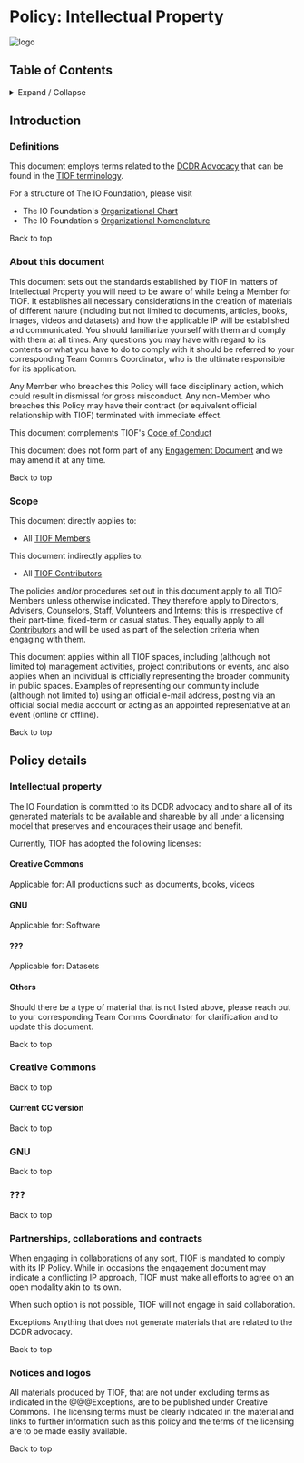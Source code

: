 # Policy: Intellectual Property

![logo](http://tiof.click/TIOFWikiHeader)

## Table of Contents

<details>

<summary>Expand / Collapse</summary>

&#x20;

1. Introduction
   * Definitions
   * About this document
   * Scope
2. Policy details
   * Intellectual property
   * Creative Commons
     * Current CC version
   * Partnerships, collaborations and contracts
   * Notices and logos

</details>

## Introduction

### Definitions

This document employs terms related to the [DCDR Advocacy](http://tiof.click/Advocacy) that can be found in the [TIOF terminology](http://tiof.click/Terminology).

For a structure of The IO Foundation, please visit

* The IO Foundation's [Organizational Chart](http://tiof.click/TIOFOrgChart)
* The IO Foundation's [Organizational Nomenclature](http://tiof.click/OrgNomenclature)

Back to top

### About this document

This document sets out the standards established by TIOF in matters of Intellectual Property you will need to be aware of while being a Member for TIOF. It establishes all necessary considerations in the creation of materials of different nature (including but not limited to documents, articles, books, images, videos and datasets) and how the applicable IP will be established and communicated. You should familiarize yourself with them and comply with them at all times. Any questions you may have with regard to its contents or what you have to do to comply with it should be referred to your corresponding Team Comms Coordinator, who is the ultimate responsible for its application.

Any Member who breaches this Policy will face disciplinary action, which could result in dismissal for gross misconduct. Any non-Member who breaches this Policy may have their contract (or equivalent official relationship with TIOF) terminated with immediate effect.

This document complements TIOF's [Code of Conduct](http://tiof.click/TIOFPolicyCoC)

This document does not form part of any [Engagement Document](https://github.com/TheIOFoundation/TIOF/wiki/Terminology#engagement-document) and we may amend it at any time.

Back to top

### Scope

This document directly applies to:

* All [TIOF Members](https://github.com/TheIOFoundation/TIOF/wiki/Terminology#member)

This document indirectly applies to:

* All [TIOF Contributors](https://github.com/TheIOFoundation/TIOF/wiki/Terminology#contributors)

The policies and/or procedures set out in this document apply to all TIOF Members unless otherwise indicated. They therefore apply to Directors, Advisers, Counselors, Staff, Volunteers and Interns; this is irrespective of their part-time, fixed-term or casual status. They equally apply to all [Contributors](https://github.com/TheIOFoundation/TIOF/wiki/Terminology#contributors) and will be used as part of the selection criteria when engaging with them.

This document applies within all TIOF spaces, including (although not limited to) management activities, project contributions or events, and also applies when an individual is officially representing the broader community in public spaces. Examples of representing our community include (although not limited to) using an official e-mail address, posting via an official social media account or acting as an appointed representative at an event (online or offline).

Back to top

## Policy details

### Intellectual property

The IO Foundation is committed to its DCDR advocacy and to share all of its generated materials to be available and shareable by all under a licensing model that preserves and encourages their usage and benefit.

Currently, TIOF has adopted the following licenses:

#### Creative Commons

Applicable for: All productions such as documents, books, videos

#### GNU

Applicable for: Software

#### ???

Applicable for: Datasets

#### Others

Should there be a type of material that is not listed above, please reach out to your corresponding Team Comms Coordinator for clarification and to update this document.

Back to top

### Creative Commons

Back to top

#### Current CC version

Back to top

### GNU

Back to top

### ???

Back to top

### Partnerships, collaborations and contracts

When engaging in collaborations of any sort, TIOF is mandated to comply with its IP Policy. While in occasions the engagement document may indicate a conflicting IP approach, TIOF must make all efforts to agree on an open modality akin to its own.

When such option is not possible, TIOF will not engage in said collaboration.

Exceptions Anything that does not generate materials that are related to the DCDR advocacy.

Back to top

### Notices and logos

All materials produced by TIOF, that are not under excluding terms as indicated in the @@@Exceptions, are to be published under Creative Commons. The licensing terms must be clearly indicated in the material and links to further information such as this policy and the terms of the licensing are to be made easily available.

Back to top
